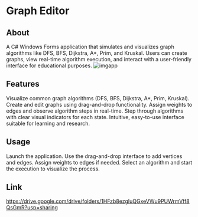 # Graph Editor

## About
A C# Windows Forms application that simulates and visualizes graph algorithms like DFS, BFS, Dijkstra, A*, Prim, and Kruskal. Users can create graphs, view real-time algorithm execution, and interact with a user-friendly interface for educational purposes.
![imgapp](https://github.com/user-attachments/assets/a3dc4ea8-e833-40f7-bb63-c4d6b9167a17)

## Features
Visualize common graph algorithms (DFS, BFS, Dijkstra, A*, Prim, Kruskal).
Create and edit graphs using drag-and-drop functionality.
Assign weights to edges and observe algorithm steps in real-time.
Step through algorithms with clear visual indicators for each state.
Intuitive, easy-to-use interface suitable for learning and research.

## Usage
Launch the application.
Use the drag-and-drop interface to add vertices and edges.
Assign weights to edges if needed.
Select an algorithm and start the execution to visualize the process.

## Link
https://drive.google.com/drive/folders/1HFzb8ezgIuQGxeVWu9PUWrmVff8QsGmR?usp=sharing
